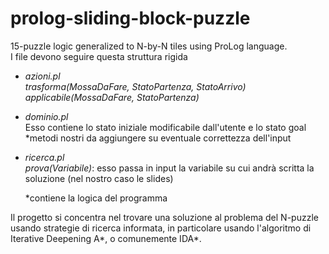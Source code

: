 
# prolog-sliding-block-puzzle

15-puzzle logic generalized to N-by-N tiles using ProLog language.  
I file devono seguire questa struttura rigida  

- *azioni.pl*  
    *trasforma(MossaDaFare, StatoPartenza, StatoArrivo)*  
    *applicabile(MossaDaFare, StatoPartenza)*  

- *dominio.pl*  
    Esso contiene lo stato iniziale modificabile dall'utente e lo stato goal
    *metodi nostri da aggiungere su eventuale correttezza dell'input

- *ricerca.pl*  
    *prova(Variabile)*: esso passa in input la variabile su cui andrà scritta la soluzione (nel nostro caso le slides)  

    *contiene la logica del programma  

Il progetto si concentra nel trovare una soluzione al problema del N-puzzle usando strategie di ricerca informata, in particolare usando l'algoritmo di Iterative Deepening A*, o comunemente IDA*.
